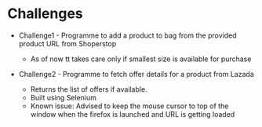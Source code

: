 # Challenges

* Challenge1 - Programme to add a product to bag from the provided product URL from Shoperstop 
    - As of now tt takes care only if smallest size is available for purchase
  
* Challenge2 - Programme to fetch offer details for a product from Lazada
    - Returns the list of offers if available. 
    - Built using Selenium
    - Known issue: Advised to keep the mouse cursor to top of the window when the firefox is launched and URL is getting loaded
